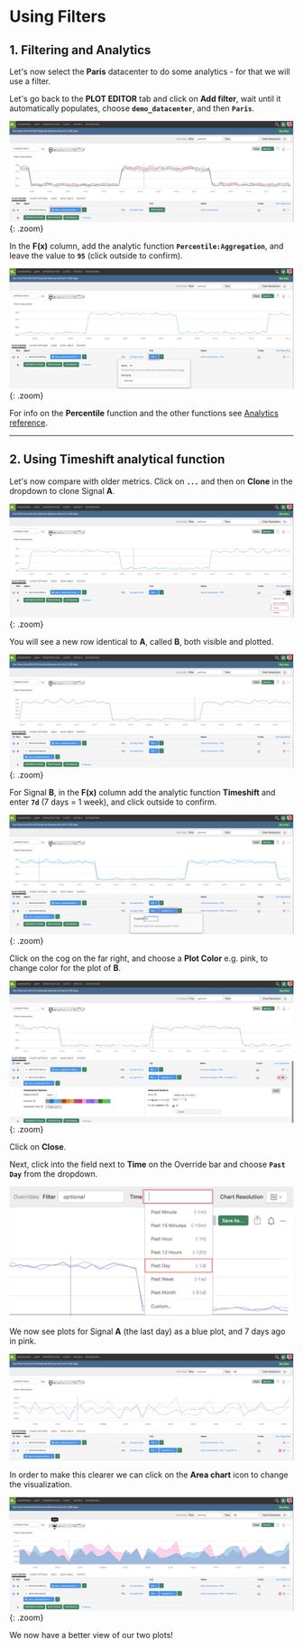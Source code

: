 # Using Filters

## 1. Filtering and Analytics

Let's now select the **Paris** datacenter to do some analytics - for that we will use a filter.

Let's go back to the **PLOT EDITOR** tab and click on **Add filter**, wait until it automatically populates, choose **`demo_datacenter`**, and then **`Paris`**.

![Filter](../images/module1/M1-l1-13.png){: .zoom}

In the **F(x)** column, add the analytic function **`Percentile:Aggregation`**, and leave the value to **`95`** (click outside to confirm).

![Analytics](../images/module1/M1-l1-14.png){: .zoom}

For info on the **Percentile** function and the other functions see [Analytics reference](https://docs.signalfx.com/en/latest/reference/analytics-docs/analytics-reference.html).

---

## 2. Using Timeshift analytical function

Let's now compare with older metrics. Click on **`...`** and then on **Clone** in the dropdown to clone Signal **A**.

![Clone Signal](../images/module1/M1-l1-15.png){: .zoom}

You will see a new row identical to **A**, called **B**, both visible and plotted.

![Plot Editor](../images/module1/M1-l1-16.png){: .zoom}

For Signal **B**, in the **F(x)** column add the analytic function **Timeshift** and enter **`7d`** (7 days = 1 week), and click outside to confirm.

![Timeshift](../images/module1/M1-l1-17.png){: .zoom}

Click on the cog on the far right, and choose a **Plot Color** e.g. pink, to change color for the plot of **B**.

![Change Plot Colour](../images/module1/M1-l1-18.png){: .zoom}

Click on **Close**. 

Next, click into the field next to **Time** on the Override bar and choose **`Past Day`** from the dropdown.

![Timeframe](../images/module1/M1-l1-19.png)

We now see plots for Signal **A** (the last day) as a blue plot, and 7 days ago in pink.

![Chart](../images/module1/M1-l1-20.png)

In order to make this clearer we can click on the **Area chart** icon to change the visualization.

![Area Chart](../images/module1/M1-l1-21.png){: .zoom}

We now have a better view of our two plots!
